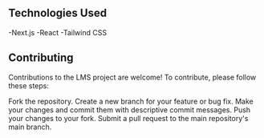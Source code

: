 ## Technologies Used
-Next.js
-React
-Tailwind CSS

## Contributing
Contributions to the LMS project are welcome! To contribute, please follow these steps:

Fork the repository.
Create a new branch for your feature or bug fix.
Make your changes and commit them with descriptive commit messages.
Push your changes to your fork.
Submit a pull request to the main repository's main branch.
